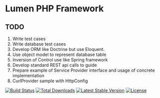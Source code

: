 # Lumen PHP Framework

## TODO
1. Write test cases
2. Write database test cases
3. Develop ORM like Doctrine but use Eloquent.
4. Use object model to represent database table
5. Inversion of Control use like Spring framework
6. Develop standard REST api calls to guide
7. Prepare example of Service Provider interface and usage of concrete implementation
8. CurlProvider sample with HttpConfig

[![Build Status](https://travis-ci.org/laravel/lumen-framework.svg)](https://travis-ci.org/laravel/lumen-framework)
[![Total Downloads](https://img.shields.io/packagist/dt/laravel/framework)](https://packagist.org/packages/laravel/lumen-framework)
[![Latest Stable Version](https://img.shields.io/packagist/v/laravel/framework)](https://packagist.org/packages/laravel/lumen-framework)
[![License](https://img.shields.io/packagist/l/laravel/framework)](https://packagist.org/packages/laravel/lumen-framework)
